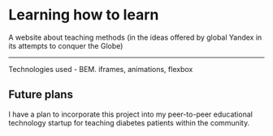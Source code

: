 # Learning how to learn

A website about teaching methods (in the ideas offered by global Yandex in its attempts to conquer the Globe)

---

Technologies used - BEM. iframes, animations, flexbox

## Future plans

I have a plan to incorporate this project into my peer-to-peer educational technology startup for teaching diabetes patients within the community.
